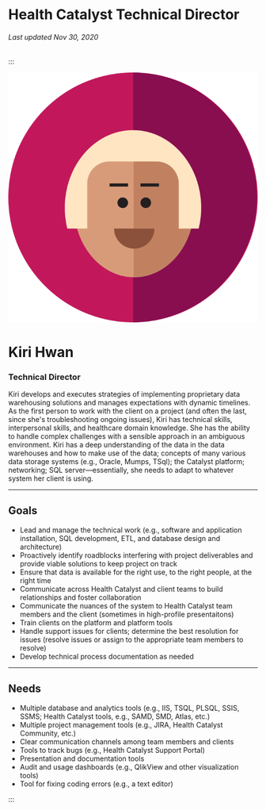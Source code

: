 # Health Catalyst Technical Director

###### Last updated Nov 30, 2020

:::

<div class="persona-header">

![Avatar Image](./assets/avatars/avatar6.svg)

<div>

# Kiri Hwan

### Technical Director

Kiri develops and executes strategies of implementing proprietary data warehousing solutions and manages expectations with dynamic timelines. As the first person to work with the client on a project (and often the last, since she's troubleshooting ongoing issues), Kiri has technical skills, interpersonal skills, and healthcare domain knowledge. She has the ability to handle complex challenges with a sensible approach in an ambiguous environment. Kiri has a deep understanding of the data in the data warehouses and how to make use of the data; concepts of many various data storage systems (e.g., Oracle, Mumps, TSql); the Catalyst platform; networking; SQL server—essentially, she needs to adapt to whatever system her client is using.

</div>

</div>

---

## Goals

-   Lead and manage the technical work (e.g., software and application installation, SQL development, ETL, and database design and architecture)
-   Proactively identify roadblocks interfering with project deliverables and provide viable solutions to keep project on track
-   Ensure that data is available for the right use, to the right people, at the right time
-   Communicate across Health Catalyst and client teams to build relationships and foster collaboration
-   Communicate the nuances of the system to Health Catalyst team members and the client (sometimes in high-profile presentaitons)
-   Train clients on the platform and platform tools
-   Handle support issues for clients; determine the best resolution for issues (resolve issues or assign to the appropriate team members to resolve)
-   Develop technical process documentation as needed

---

## Needs

-   Multiple database and analytics tools (e.g., IIS, TSQL, PLSQL, SSIS, SSMS; Health Catalyst tools, e.g., SAMD, SMD, Atlas, etc.)
-   Multiple project management tools (e.g., JIRA, Health Catalyst Community, etc.)
-   Clear communication channels among team members and clients
-   Tools to track bugs (e.g., Health Catalyst Support Portal)
-   Presentation and documentation tools
-   Audit and usage dashboards (e.g., QlikView and other visualization tools)
-   Tool for fixing coding errors (e.g., a text editor)

:::

